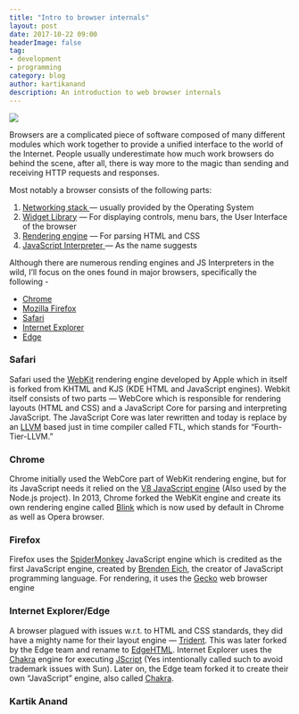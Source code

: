 ```yaml
---
title: "Intro to browser internals"
layout: post
date: 2017-10-22 09:00
headerImage: false
tag:
- development
- programming
category: blog
author: kartikanand
description: An introduction to web browser internals
---
```


![](https://cdn-images-1.medium.com/max/1600/1*nBNXnRl47xQB9R0mCsz4_g.png)

Browsers are a complicated piece of software composed of many different modules
which work together to provide a unified interface to the world of the Internet.
People usually underestimate how much work browsers do behind the scene, after
all, there is way more to the magic than sending and receiving HTTP requests and
responses.

Most notably a browser consists of the following parts:

1.  [Networking stack ](https://en.wikipedia.org/wiki/Protocol_stack)— usually
provided by the Operating System
1.  [Widget Library](https://en.wikipedia.org/wiki/Widget_toolkit) — For displaying
controls, menu bars, the User Interface of the browser
1.  [Rendering engine](https://en.wikipedia.org/wiki/Web_browser_engine) — For
parsing HTML and CSS
1.  [JavaScript Interpreter ](https://en.wikipedia.org/wiki/JavaScript_engine)— As
the name suggests

Although there are numerous rending engines and JS Interpreters in the wild,
I’ll focus on the ones found in major browsers, specifically the following -

* [Chrome](https://en.wikipedia.org/wiki/Google_Chrome)
* [Mozilla Firefox](https://en.wikipedia.org/wiki/Firefox)
* [Safari](https://en.wikipedia.org/wiki/Safari_(web_browser))
* [Internet Explorer](https://en.wikipedia.org/wiki/Internet_Explorer)
* [Edge](https://en.wikipedia.org/wiki/Microsoft_Edge)

### Safari

Safari used the [WebKit](https://en.wikipedia.org/wiki/WebKit) rendering engine
developed by Apple which in itself is forked from KHTML and KJS (KDE HTML and
JavaScript engines). Webkit itself consists of two parts — WebCore which is
responsible for rendering layouts (HTML and CSS) and a JavaScript Core for
parsing and interpreting JavaScript. The JavaScript Core was later rewritten and
today is replace by an [LLVM](https://en.wikipedia.org/wiki/LLVM) based just in
time compiler called FTL, which stands for “Fourth-Tier-LLVM.”

### Chrome

Chrome initially used the WebCore part of WebKit rendering engine, but for its
JavaScript needs it relied on the [V8 JavaScript
engine](https://en.wikipedia.org/wiki/Chrome_V8) (Also used by the Node.js
project). In 2013, Chrome forked the WebKit engine and create its own rendering
engine called [Blink](https://en.wikipedia.org/wiki/Blink_(web_engine)) which is
now used by default in Chrome as well as Opera browser.

### Firefox

Firefox uses the [SpiderMonkey](https://en.wikipedia.org/wiki/SpiderMonkey)
JavaScript engine which is credited as the first JavaScript engine, created by
[Brenden Eich](https://en.wikipedia.org/wiki/Brendan_Eich), the creator of
JavaScript programming language. For rendering, it uses the
[Gecko](https://en.wikipedia.org/wiki/Gecko_(software)) web browser engine

### Internet Explorer/Edge

A browser plagued with issues w.r.t. to HTML and CSS standards, they did have a
mighty name for their layout engine —
[Trident](https://en.wikipedia.org/wiki/Trident_(layout_engine)). This was later
forked by the Edge team and rename to
[EdgeHTML](https://en.wikipedia.org/wiki/EdgeHTML). Internet Explorer uses the
[Chakra](https://en.wikipedia.org/wiki/Chakra_(JScript_engine)) engine for
executing [JScript](https://en.wikipedia.org/wiki/JScript) (Yes intentionally
called such to avoid trademark issues with Sun). Later on, the Edge team forked
it to create their own “JavaScript” engine, also called
[Chakra](https://en.wikipedia.org/wiki/Chakra_(JavaScript_engine)).

### Kartik Anand
